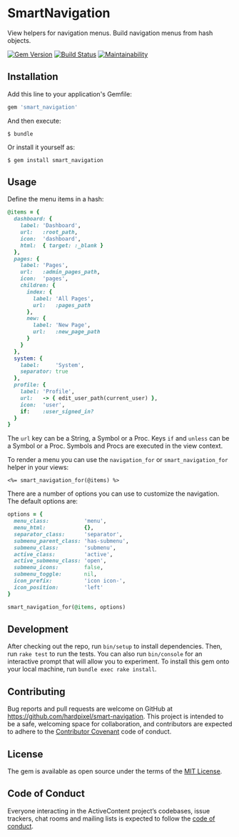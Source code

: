 # SmartNavigation

View helpers for navigation menus. Build navigation menus from hash objects.

[![Gem Version](https://badge.fury.io/rb/smart_navigation.svg)](https://badge.fury.io/rb/smart_navigation)
[![Build Status](https://travis-ci.org/hardpixel/smart-navigation.svg?branch=master)](https://travis-ci.org/hardpixel/smart-navigation)
[![Maintainability](https://api.codeclimate.com/v1/badges/c484472c3989ff4a7c33/maintainability)](https://codeclimate.com/github/hardpixel/smart-navigation/maintainability)

## Installation

Add this line to your application's Gemfile:

```ruby
gem 'smart_navigation'
```

And then execute:

    $ bundle

Or install it yourself as:

    $ gem install smart_navigation

## Usage

Define the menu items in a hash:

```ruby
@items = {
  dashboard: {
    label: 'Dashboard',
    url:   :root_path,
    icon:  'dashboard',
    html:  { target: :_blank }
  },
  pages: {
    label: 'Pages',
    url:   :admin_pages_path,
    icon:  'pages',
    children: {
      index: {
        label: 'All Pages',
        url:   :pages_path
      },
      new: {
        label: 'New Page',
        url:   :new_page_path
      }
    }
  },
  system: {
    label:     'System',
    separator: true
  },
  profile: {
    label: 'Profile',
    url:   -> { edit_user_path(current_user) },
    icon:  'user',
    if:    :user_signed_in?
  }
}
```

The `url` key can be a String, a Symbol or a Proc. Keys `if` and `unless` can be a Symbol or a Proc. Symbols and Procs are executed in the view context.

To render a menu you can use the `navigation_for` or `smart_navigation_for` helper in your views:

```erb
<%= smart_navigation_for(@items) %>
```

There are a number of options you can use to customize the navigation. The default options are:

```ruby
options = {
  menu_class:           'menu',
  menu_html:            {},
  separator_class:      'separator',
  submenu_parent_class: 'has-submenu',
  submenu_class:        'submenu',
  active_class:         'active',
  active_submenu_class: 'open',
  submenu_icons:        false,
  submenu_toggle:       nil,
  icon_prefix:          'icon icon-',
  icon_position:        'left'
}

smart_navigation_for(@items, options)
```

## Development

After checking out the repo, run `bin/setup` to install dependencies. Then, run `rake test` to run the tests. You can also run `bin/console` for an interactive prompt that will allow you to experiment. To install this gem onto your local machine, run `bundle exec rake install`.

## Contributing

Bug reports and pull requests are welcome on GitHub at https://github.com/hardpixel/smart-navigation. This project is intended to be a safe, welcoming space for collaboration, and contributors are expected to adhere to the [Contributor Covenant](http://contributor-covenant.org) code of conduct.

## License

The gem is available as open source under the terms of the [MIT License](http://opensource.org/licenses/MIT).

## Code of Conduct

Everyone interacting in the ActiveContent project’s codebases, issue trackers, chat rooms and mailing lists is expected to follow the [code of conduct](https://github.com/hardpixel/smart-navigation/blob/master/CODE_OF_CONDUCT.md).
